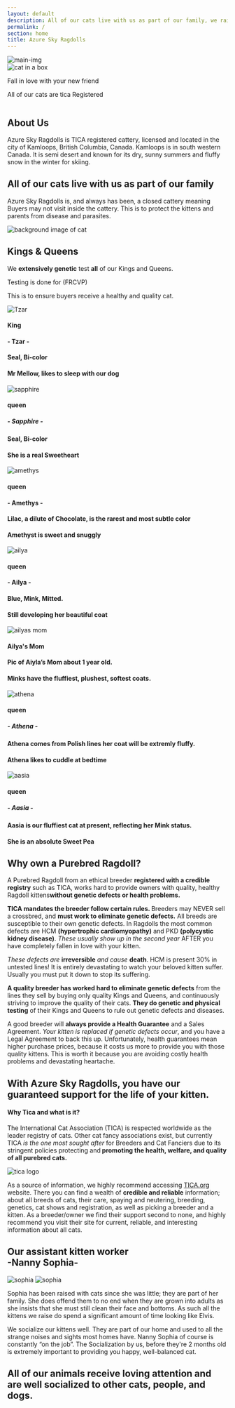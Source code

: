 ```yaml
---
layout: default
description: All of our cats live with us as part of our family, we raise healthy ragdoll kittens and make sure that you get the one your family deserves.
permalink: /
section: home
title: Azure Sky Ragdolls
---
```


<section class="landing">
          <img class="hero-background-image" src="assets/Landing.jpg" alt="main-img" />
          <div class="hero-container">
          <img src="assets/cat-in-box.jpeg" alt="cat in a box"  class="second-hero"/>
            <div class="rectangle">
              <p class="hero-text">Fall in love with your new friend</p>
            </div>
          </div>
          <p class="registered-text registered">
            All of our cats are tica Registered
          </p>
          <img
            src="assets/Tica.png"
            alt=""
            srcset=""
            class="registered-tica"
          />
</section>
<section id="about" class="section">
          <div class="container-text">
            <h1 class="header-2 about">About Us</h1>
              <p>
             Azure Sky Ragdolls is TICA registered cattery, licensed and located in the city of Kamloops, British Columbia, Canada. Kamloops is in south western Canada. It is semi desert and known for its dry, sunny summers and fluffy snow in the winter for skiing.
            </p>
            <h2 class="about-subheader">
              All of our cats live with us as part of our family
            </h2>
            <p>
              Azure Sky Ragdolls is, and always has been, a closed cattery
              meaning Buyers may not visit inside the cattery. This is to
              protect the kittens and parents from disease and parasites.
            </p>
          </div>
</section>
<section id="queens" class="section">
          <div class="container center queens-header-container">
            <img
              src="assets/ragdoll-splash-min.jpg"
              alt="background image of cat"
              class="background-image"
            />
            <h2 class="header">
              <span class="king">Kings</span> <span class="amp">&</span> Queens
            </h2>
            <p>We <strong>extensively genetic</strong> test <strong>all</strong> of our Kings and Queens.</p>
            <p>Testing is done for (FRCVP)</p>
            <p>
              This is to ensure buyers receive a healthy and quality cat.
            </p>
          </div>
       <div class="queen-container"></div>
       <div class="content-container">
       </div>
          <div class="parent">
            <div class="div1">
              <img src="assets/tsar.jpeg" alt="Tzar" class="tile-img" />
            </div>
            <div class="div2">
              <div class="background-header-king">
                <div >
                  <h4 class="king-header">King</h4>
                  <h4 class="king-sub-header">- Tzar -</h4>
                </div>
              </div>
            </div>
            <div class="queen-text">
              <h4>Seal, Bi-color</h4>
              <h4>Mr Mellow, likes to sleep with our dog</h4>
            </div>
          </div>
          <div class="parent">
            <div class="div1">
              <img
                src="assets/sapphire-with-kitten.jpeg"
                alt="sapphire"
                class="tile-img"
              />
            </div>
            <div class="div2">
              <div class="background-header-queen">
                <div >
                  <h4 class="queen-header">queen</h4>
                  <h5 class="queen-sub-header">- Sapphire -</h5>
                </div>
              </div>
            </div>
            <div class="queen-text">
              <h4>Seal, Bi-color</h4>
              <h4>She is a real Sweetheart</h4>
            </div>
          </div>
          <div class="parent">
            <div class="div1">
              <img src="assets/Amethyst.jpeg" alt="amethys" class="tile-img" />
            </div>
            <div class="div2">
              <div class="background-header-queen">
                <div class="">
                  <h4 class="queen-header">queen</h4>
                  <h4 class="queen-sub-header">- Amethys -</h4>
                </div>
              </div>
            </div>
            <div class="queen-text">
              <h4>
                Lilac, a dilute of Chocolate, is the rarest and most subtle
                color
              </h4>
              <h4>Amethyst is sweet and snuggly</h4>
            </div>
          </div>
          <div class="parent">
            <div class="div1">
              <img src="assets/aiyla.jpeg" alt="ailya" class="tile-img" />
            </div>
            <div class="div2">
              <div class="background-header-queen">
                <div class="">
                  <h4 class="queen-header">queen</h4>
                  <h4 class="queen-sub-header">- Ailya -</h4>
                </div>
              </div>
            </div>
            <div class="queen-text">
              <h4>Blue, Mink, Mitted.</h4>
              <!-- text -->
              <h4>Still developing her beautiful coat</h4>
            </div>
          </div>
          <div class="parent">
            <div class="div1">
              <img src="assets/Ailya mom.JPG" alt="ailyas mom" class="tile-img" />
            </div>
            <div class="div2">
              <div class="background-header-queen">
                <div class="">
                  <h4 class="queen-header">Ailya's Mom</h4>
                </div>
              </div>
            </div>
            <div class="queen-text">
              <h4>Pic of Aiyla’s Mom about 1 year old.</h4>
              <h4>Minks have the fluffiest, plushest, softest coats.</h4>
            </div>
          </div>
          <div class="parent">
            <div class="div1">
              <img src="assets/athena-catbed.jpeg" alt="athena" class="tile-img" />
            </div>
            <div class="div2">
              <div class="background-header-queen">
                <div class="">
                  <h4 class="queen-header">queen</h4>
                  <h5 class="queen-sub-header">- Athena -</h5>
                </div>
              </div>
            </div>
            <div class="queen-text">
              <h4>
                Athena comes from Polish lines her coat will be extremly
                fluffy.
              </h4>
              <h4>Athena likes to cuddle at bedtime</h4>
            </div>
          </div>
          <div class="parent">
            <div class="div1">
              <img src="assets/Aasia.jpeg" alt="aasia" class="tile-img" />
            </div>
            <div class="div2">
              <div class="background-header-queen">
                <div class="">
                  <h4 class="queen-header">queen</h4>
                  <h5 class="queen-sub-header">- Aasia -</h5>
                </div>
              </div>
            </div>
            <div class="queen-text">
              <h4>
                Aasia is our fluffiest cat at present, reflecting her Mink
                status.
              </h4>
              <h4>She is an absolute Sweet Pea</h4>
            </div>
          </div>
</section>
<section id="purebred">
          <div class="container-text">
            <h1 class="header-2 about">Why own a Purebred Ragdoll?</h1>
            <p>
              A Purebred Ragdoll from an ethical breeder <strong>registered with a credible registry</strong> such as TICA, works hard to provide owners with quality, healthy Ragdoll
              kittens<strong>without genetic defects or health problems.</strong>
            </p>
            <p>
              <strong>TICA mandates the breeder follow certain rules. </strong
              >Breeders may NEVER sell a crossbred, and
              <strong>must work to eliminate genetic defects.</strong> All
              breeds are susceptible to their own genetic defects. In Ragdolls
              the most common defects are HCM
              <strong>(hypertrophic cardiomyopathy)</strong> and PKD
              <strong>(polycystic kidney disease)</strong>.
              <em>These usually show up in the second year </em>AFTER you have
              completely fallen in love with your kitten.
            </p>
            <p>
              <em>These defects are</em> <strong>irreversible</strong>
              <em>and cause</em> <strong>death</strong>. HCM is present 30%
              in untested lines! It is entirely devastating to watch your
              beloved kitten suffer. Usually you must put it down to stop its
              suffering.
            </p>
            <p>
              <strong
                >A quality breeder has worked hard to eliminate genetic
                defects</strong
              >
              from the lines they sell by buying only quality Kings and Queens,
              and continuously striving to improve the quality of their cats.
              <strong>They do genetic and physical testing</strong> of their
              Kings and Queens to rule out genetic defects and diseases.
            </p>
            <p>
              A good breeder will
              <strong>always provide a Health Guarantee</strong> and a Sales
              Agreement. <em>Your kitten is replaced if genetic defects occur</em>, and
              you have a Legal Agreement to back this up. Unfortunately,
              health guarantees mean higher purchase prices, because it costs
              us more to provide you with those quality kittens. <span class="underline">This is worth it because you are avoiding costly health problems and devastating heartache.</span>
            </p>
            <h2>
              With Azure Sky Ragdolls, you have our<br />guaranteed support for the
              life of your kitten.
            </h2>
          </div>
</section>
<section id="tica">
          <div class="container-text">
            <h4>Why Tica and what is it?</h4>
            <p>
              The International Cat Association (TICA) is respected worldwide as
              the leader registry of cats. Other cat fancy associations exist,
              but currently TICA <em>is the one most sought after </em>for
              Breeders and Cat Fanciers due to its stringent policies protecting
              and<strong> promoting the health, welfare, and quality of all purebred cats.</strong>
            </p>
         <img
            src="assets/Tica.png"
            alt="tica logo"
            class="tica"/>
            <p>
              As a source of information, we highly recommend accessing
              <a rel="noreferrer" href="http://tica.org"><span class="underline">TICA.org</span></a>
              website. There you can find a wealth of
              <strong>credible and reliable</strong>
              information; about all breeds of cats, their care, spaying
              and neutering, breeding, genetics, cat shows
              and registration, as well as picking a breeder and a kitten. As a breeder/owner we find their support second to none, and
              highly recommend you visit their site for current, reliable, and
              interesting information about all cats.
            </p>
          </div>
</section>
<section id="sopia">
          <div class="container-text">
            <h2>Our assistant kitten worker<br>
            -Nanny Sophia-</h2> 
            <div class="sophia">
              <img src="assets/sophia-2.png" alt="sophia" />
              <img src="assets/sophia-3.jpeg" alt="sophia" />
            </div>
            <p>
              Sophia has been raised with cats since she was little; they are
              part of her family. She does offend them to no end when they are
              grown into adults as she insists that she must still clean their
              face and bottoms. As such all the kittens we raise do spend a
              significant amount of time looking like Elvis.
            </p>
            <p>
              We socialize our kittens well. They are part of our home and
              used to all the strange noises and sights most homes have. Nanny
              Sophia of course is constantly “on the job”. The Socialization by us, before they're
               2 months old is extremely important to providing you happy,
              well-balanced cat.
            </p>
            <h2>
              All of our animals receive loving attention and are well
              socialized to other cats, people, and dogs.
            </h2>
          </div>
</section>
